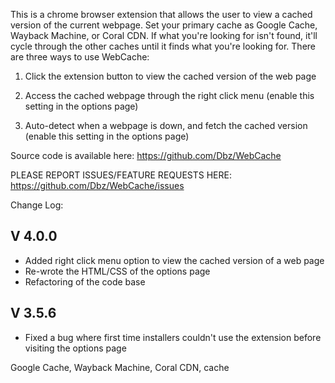 This is a chrome browser extension that allows the user to view a cached version of the current webpage. Set your primary cache as Google Cache, Wayback Machine, or Coral CDN. If what you're looking for isn't found, it'll cycle through the other caches until it finds what you're looking for. There are three ways to use WebCache:

1. Click the extension button to view the cached version of the web page

2. Access the cached webpage through the right click menu (enable this setting in the options page)

3. Auto-detect when a webpage is down, and fetch the cached version (enable this setting in the options page)

Source code is available here: https://github.com/Dbz/WebCache

PLEASE REPORT ISSUES/FEATURE REQUESTS HERE: https://github.com/Dbz/WebCache/issues


Change Log:

V 4.0.0
--------

 - Added right click menu option to view the cached version of a web page
 - Re-wrote the HTML/CSS of the options page
 - Refactoring of the code base


V 3.5.6
---------

 - Fixed a bug where first time installers couldn't use the extension before visiting the options page


Google Cache, Wayback Machine, Coral CDN, cache
